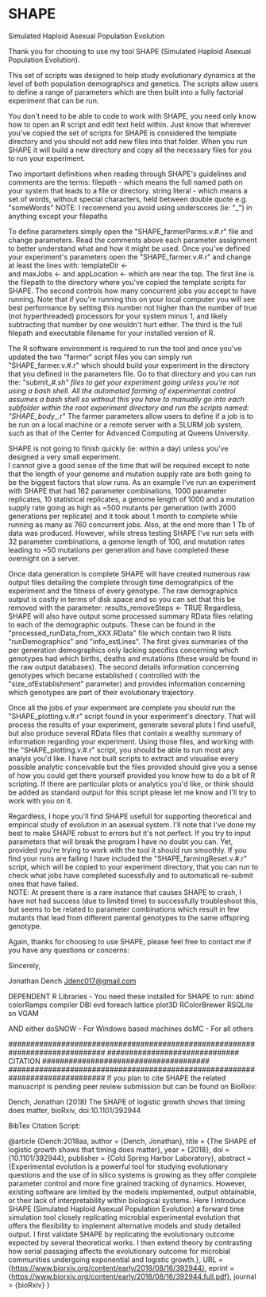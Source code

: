 # SHAPE
Simulated Haploid Asexual Population Evolution

Thank you for choosing to use my tool SHAPE (Simulated Haploid Asexual Population Evolution).

This set of scripts was designed to help study evolutionary dynamics at the level of both 
population demographics and genetics.  The scripts allow users to define a range of parameters 
which are then built into a fully factorial experiment that can be run.

You don't need to be able to code to work with SHAPE, you need only know how to open an R script 
and edit text held within.  Just know that wherever you've copied the set of scripts for SHAPE is 
considered the template directory and you should not add new files into that folder.  When
you run SHAPE it will build a new directory and copy all the necessary files for you to run
your experiment.

Two important definitions when reading through SHAPE's guidelines and comments are the terms: 
filepath - which means the full named path on your system that leads to a file or directory. 
string literal - which means a set of words, without special characters, held between double quote 
		e.g.  "someWords"
	NOTE: I recommend you avoid using underscores (ie: "_") in anything except your filepaths

To define parameters simply open the "SHAPE_farmerParms.v.#.r" file and change parameters.  Read
the comments above each parameter assignment to better understand what and how it might be used.
Once you've defined your experiment's parameters open the "SHAPE_farmer.v.#.r" and change at least
the lines with:		templateDir <-  
		and			maxJobs <-
		and			appLocation <-
which are near the top.  The first line is the filepath to the directory where you've copied
the template scripts for SHAPE.  The second controls how many concurrent jobs you accept to have 
running.  Note that if you're running this on your local computer you will see best performance by 
setting this number not higher than the number of true (not hyperthreaded) processors for your 
system minus 1, and likely subtracting that number by one wouldn't hurt either.  The third is the 
full filepath and executable filename for your installed version of R.

The R software environment is required to run the tool and once you've updated the two "farmer" 
script files you can simply run "SHAPE_farmer.v.#.r" which should build your experiment in the 
directory that you defined in the parameters file.  Go to that directory and you can run the: 
"submit_<your-defined-experiment-named>_#.sh" 
files to get your experiment going unless you're not using a bash shell.  All the automated 
farming of experimental control assumes a bash shell so without this you have to manually
go into each subfolder within the root experiment directory and run the scripts named:
"SHAPE_body_<your-defined-experiment-named>_.r"
The farmer parameters allow users to define if a job is to be run on a local machine or a 
remote server with a SLURM job system, such as that of the Center for Advanced Computing at 
Queens University.

SHAPE is not going to finish quickly (ie: within a day) unless you've designed a very small experiment.  
I cannot give a good sense of the time that will be required except to note that the length of your genome 
and mutation supply rate are both going to be the biggest factors that slow runs.  As an example I've 
run an experiment with SHAPE that had 162 parameter combinations, 1000 parameter replicates, 
10 statistical replicates, a genome length of 1000 and a mutation supply rate going as high as ~500
mutants per generation (with 2000 generations per replicate) and it took about 1 month to complete
while running as many as 760 concurrent jobs.  Also, at the end more than 1 Tb of data was produced.
However, while stress testing SHAPE I've run sets with 32 parameter combinations, a genome length of 100,
and mutation rates leading to ~50 mutations per generation and have completed these overnight on a server.

Once data generation is complete SHAPE will have created numerous raw output files detailing the complete
through time demograhpics of the experiment and the fitness of every genotype.  The raw demographics output
is costly in terms of disk space and so you can set that this be removed with the parameter:
results_removeSteps <- TRUE
Regardless, SHAPE will also have output some processed summary RData files relating to each of the demographic
outputs.  These can be found in the "processed_runData_from_XXX.RData" file which contain two R lists "runDemographics"
and "info_estLines".  The first gives summaries of the per generation demographics only lacking specifics 
concerning which genotypes had which births, deaths and mutations (these would be found in the raw output 
databases).  The second details information concerning genotypes which became established ( controlled with
the "size_ofEstablishment" parameter) and provides information concerning which genotypes are part of 
their evolutionary trajectory.  

Once all the jobs of your experiment are complete you should run the "SHAPE_plotting.v.#.r" script found in 
your experiment's directory.  That will process the results of your experiment, generate several plots I find 
usefull, but also produce several RData files that contain a wealthy summary of information regarding your 
experiment.  Using those files, and working with the "SHAPE_plotting.v.#.r" script, you should be able
to run most any analyis you'd like.  I have not built scripts to extract and visualise every possible analytic
conceivable but the files provided should give you a sense of how you could get there yourself provided you 
know how to do a bit of R scripting.  If there are particular plots or analytics you'd like, or think should be
added as standard output for this script please let me know and I'll try to work with you on it.

Regardless, I hope you'll find SHAPE usefull for supporting theoretical and empirical study of 
evolution in an asexual system.  I'll note that I've done my best to make SHAPE robust to errors
but it's not perfect.  If you try to input parameters that will break the program I have no doubt you can.
Yet, provided you're trying to work with the tool it should run smoothly.  If you find your runs are failing
I have included the "SHAPE_farmingReset.v.#.r" script, which will be copied to your experiment directory,
that you can run to check what jobs have completed sucessfully and to automaticall re-submit ones that 
have failed.  
	NOTE: At present there is a rare instance that causes SHAPE to crash, I have not had success (due to limited
			time) to successfully troubleshoot this, but seems to be related to parameter combinations which result
			in few mutants that lead from different parental genotypes to the same offspring genotype.	

Again, thanks for choosing to use SHAPE, please feel free to contact me if you have any questions or concerns:

Sincerely,

Jonathan Dench
Jdenc017@gmail.com


DEPENDENT R Libraries - You need these installed for SHAPE to run:
abind
colorRamps
compiler
DBI
evd
foreach
lattice
plot3D
RColorBrewer
RSQLite
sn
VGAM

AND either
doSNOW   - For Windows based machines
doMC	 - For all others

##############################################################################
############################## CITATION ######################################
##############################################################################
If you plan to cite SHAPE the related manuscript is pending peer review submission but can be found on BioRxiv:

Dench, Jonathan (2018) The SHAPE of logistic growth shows that timing does matter, bioRxiv, doi:10.1101/392944


BibTex Citation Script:

@article {Dench:2018aa,
	author = {Dench, Jonathan},
	title = {The SHAPE of logistic growth shows that timing does matter},
	year = {2018},
	doi = {10.1101/392944},
	publisher = {Cold Spring Harbor Laboratory},
	abstract = {Experimental evolution is a powerful tool for studying evolutionary questions and the use of in silico systems is growing as they offer complete parameter control and more fine grained tracking of dynamics. However, existing software are limited by the models implemented, output obtainable, or their lack of interpretability within biological systems. Here I introduce SHAPE (Simulated Haploid Asexual Population Evolution) a forward time simulation tool closely replicating microbial experimental evolution that offers the flexibility to implement alternative models and study detailed output. I first validate SHAPE by replicating the evolutionary outcome expected by several theoretical works. I then extend theory by contrasting how serial passaging affects the evolutionary outcome for microbial communities undergoing exponential and logistic growth.},
	URL = {https://www.biorxiv.org/content/early/2018/08/16/392944},
	eprint = {https://www.biorxiv.org/content/early/2018/08/16/392944.full.pdf},
	journal = {bioRxiv}
}
